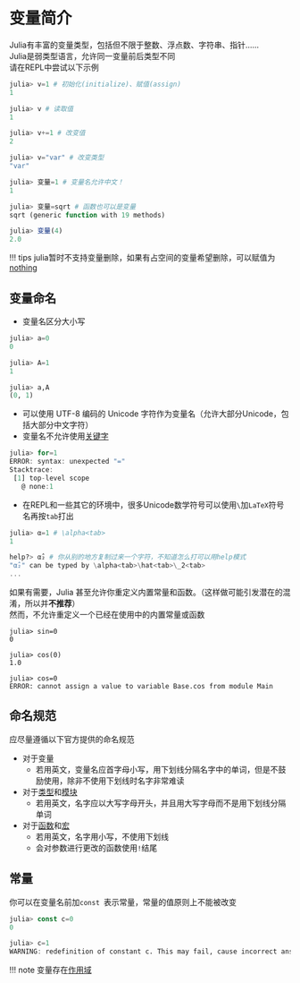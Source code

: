 # 变量简介
Julia有丰富的变量类型，包括但不限于整数、浮点数、字符串、指针……\
Julia是弱类型语言，允许同一变量前后类型不同\
请在REPL中尝试以下示例
```jl
julia> v=1 # 初始化(initialize)、赋值(assign)
1

julia> v # 读取值
1

julia> v+=1 # 改变值
2

julia> v="var" # 改变类型
"var"

julia> 变量=1 # 变量名允许中文！
1

julia> 变量=sqrt # 函数也可以是变量
sqrt (generic function with 19 methods)

julia> 变量(4)
2.0
```

!!! tips
	julia暂时不支持变量删除，如果有占空间的变量希望删除，可以赋值为[nothing](little_types.md#无)

## 变量命名
- 变量名区分大小写
```jl
julia> a=0
0

julia> A=1
1

julia> a,A
(0, 1)
```
- 可以使用 UTF-8 编码的 Unicode 字符作为变量名（允许大部分Unicode，包括大部分中文字符）
- 变量名不允许使用[关键字](../lists/keywords.md)

```jl
julia> for=1
ERROR: syntax: unexpected "="
Stacktrace:
 [1] top-level scope
   @ none:1
```
- 在REPL和一些其它的环境中，很多Unicode数学符号可以使用`\`加`LaTeX`符号名再按`tab`打出
```jl
julia> α=1 # \alpha<tab>
1

help?> α̂₂ # 你从别的地方复制过来一个字符，不知道怎么打可以用help模式
"α̂₂" can be typed by \alpha<tab>\hat<tab>\_2<tab>
...
```

如果有需要，Julia 甚至允许你重定义内置常量和函数。（这样做可能引发潜在的混淆，所以并**不推荐**）\
然而，不允许重定义一个已经在使用中的内置常量或函数
```shell
julia> sin=0
0

julia> cos(0)
1.0

julia> cos=0
ERROR: cannot assign a value to variable Base.cos from module Main
```

## 命名规范
应尽量遵循以下官方提供的命名规范
* 对于变量
	* 若用英文，变量名应首字母小写，用下划线分隔名字中的单词，但是不鼓励使用，除非不使用下划线时名字非常难读
* 对于[类型](../advanced/struct.md)和[模块](../advanced/module.md)
	* 若用英文，名字应以大写字母开头，并且用大写字母而不是用下划线分隔单词
* 对于[函数](function.md)和[宏](../advanced/macro.md)
	* 若用英文，名字用小写，不使用下划线
	* 会对参数进行更改的函数使用`!`结尾

## 常量
你可以在变量名前加`const `表示常量，常量的值原则上不能被改变
```jl
julia> const c=0
0

julia> c=1
WARNING: redefinition of constant c. This may fail, cause incorrect answers, or produce other errors.
```

!!! note
	变量存在[作用域](scope.md)

[^1]: https://docs.juliacn.com/latest/manual/variables/

